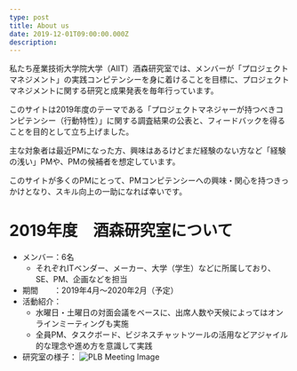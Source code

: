 ```yaml
---
type: post
title: About us
date: 2019-12-01T09:00:00.000Z
description: 
---
```


私たち産業技術大学院大学（AIIT）酒森研究室では、メンバーが「プロジェクトマネジメント」の実践コンピテンシーを身に着けることを目標に、プロジェクトマネジメントに関する研究と成果発表を毎年行っています。

このサイトは2019年度のテーマである「プロジェクトマネジャーが持つべきコンピテンシー（行動特性）」に関する調査結果の公表と、フィードバックを得ることを目的として立ち上げました。

主な対象者は最近PMになった方、興味はあるけどまだ経験のない方など「経験の浅い」PMや、PMの候補者を想定しています。

このサイトが多くのPMにとって、PMコンピテンシーへの興味・関心を持つきっかけとなり、スキル向上の一助になれば幸いです。

# 2019年度　酒森研究室について

* メンバー：6名
  * それぞれITベンダー、メーカー、大学（学生）などに所属しており、SE、PM、企画などを担当
* 期間　　：2019年4月～2020年2月（予定）
* 活動紹介：
  * 水曜日・土曜日の対面会議をベースに、出席人数や天候によってはオンラインミーティングも実施
  * 全員PM、タスクボード、ビジネスチャットツールの活用などアジャイル的な理念や進め方を意識して実践
* 研究室の様子：
![PLB Meeting Image](/img/sakamoripbl2019_meeting.png "酒森PBL 2019 の風景")

